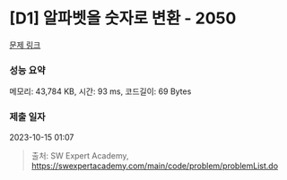 # [D1] 알파벳을 숫자로 변환 - 2050 

[문제 링크](https://swexpertacademy.com/main/code/problem/problemDetail.do?contestProbId=AV5QLGxKAzQDFAUq) 

### 성능 요약

메모리: 43,784 KB, 시간: 93 ms, 코드길이: 69 Bytes

### 제출 일자

2023-10-15 01:07



> 출처: SW Expert Academy, https://swexpertacademy.com/main/code/problem/problemList.do